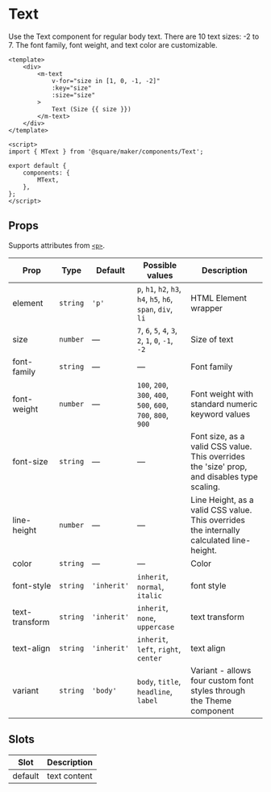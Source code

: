 # Text

Use the Text component for regular body text. There are 10 text sizes: -2 to 7. The font family, font weight, and text color are customizable.

```vue
<template>
	<div>
		<m-text
			v-for="size in [1, 0, -1, -2]"
			:key="size"
			:size="size"
		>
			Text (Size {{ size }})
		</m-text>
	</div>
</template>

<script>
import { MText } from '@square/maker/components/Text';

export default {
	components: {
		MText,
	},
};
</script>
```

<!-- api-tables:start -->
## Props

Supports attributes from [`<p>`](https://developer.mozilla.org/en-US/docs/Web/HTML/Element/p).

| Prop           | Type     | Default     | Possible values                                               | Description                                                                                 |
| -------------- | -------- | ----------- | ------------------------------------------------------------- | ------------------------------------------------------------------------------------------- |
| element        | `string` | `'p'`       | `p`, `h1`, `h2`, `h3`, `h4`, `h5`, `h6`, `span`, `div`, `li`  | HTML Element wrapper                                                                        |
| size           | `number` | —           | `7`, `6`, `5`, `4`, `3`, `2`, `1`, `0`, `-1`, `-2`            | Size of text                                                                                |
| font-family    | `string` | —           | —                                                             | Font family                                                                                 |
| font-weight    | `number` | —           | `100`, `200`, `300`, `400`, `500`, `600`, `700`, `800`, `900` | Font weight with standard numeric keyword values                                            |
| font-size      | `string` | —           | —                                                             | Font size, as a valid CSS value. This overrides the 'size' prop, and disables type scaling. |
| line-height    | `number` | —           | —                                                             | Line Height, as a valid CSS value. This overrides the internally calculated line-height.    |
| color          | `string` | —           | —                                                             | Color                                                                                       |
| font-style     | `string` | `'inherit'` | `inherit`, `normal`, `italic`                                 | font style                                                                                  |
| text-transform | `string` | `'inherit'` | `inherit`, `none`, `uppercase`                                | text transform                                                                              |
| text-align     | `string` | `'inherit'` | `inherit`, `left`, `right`, `center`                          | text align                                                                                  |
| variant        | `string` | `'body'`    | `body`, `title`, `headline`, `label`                          | Variant - allows four custom font styles through the Theme component                        |


## Slots

| Slot    | Description  |
| ------- | ------------ |
| default | text content |
<!-- api-tables:end -->
